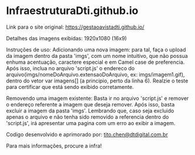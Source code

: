 # InfraestruturaDti.github.io

Link para o site original:
https://gestaoavistadti.github.io/

Detalhes das imagens exibidas: 1920x1080 (16x9)


Instruções de uso:
Adicionando uma nova imagem:
para tal, faça o upload da imagem dentro da pasta 'imgs', com um nome intuitivo, que não possua enhuma acentuação, caractere especial e em Camel case de preferencia.
Após isso, inclua no arquivo 'script.js' o endereco do arquivo(imgs/nomeDoArquivo.extensaoDoArquivo, ex: imgs/imagem1.gif), dentro do vetor var imagens[] (a principio, perto da linha 6).
Realzie o teste para certificar que está sendo exibido corretamente.


Removendo uma imagem existente:
Basta ir no arquivo 'script.js' e remover o endereço referente a imagem que deseja remover. Após isso, basta excluir a imagem da pasta 'imgs'. 
Lembrando que, caso seja excluido apenas o arquivo e não tenha sido removido a referencia dentro do 'script.js', irá apresentar uma pagina com um erro ao exibir a imagem.


Codigo desenvolvido e aprimorado por:
tito.chen@dtdigital.com.br

Para mais informações, procure a infra!